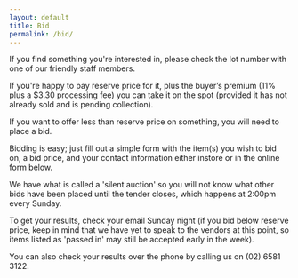 ```yaml
---
layout: default
title: Bid
permalink: /bid/
---
```


If you find something you're interested in, please check the lot number with one of our friendly staff members.

If you're happy to pay reserve price for it, plus the buyer’s premium (11% plus a $3.30 processing fee) you can take it on the spot (provided it has not already sold and is pending collection).

If you want to offer less than reserve price on something, you will need to place a bid.

Bidding is easy; just fill out a simple form with the item(s) you wish to bid on, a bid price, and your contact information either instore or in the online form below.

We have what is called a 'silent auction' so you will not know what other bids have been placed until the tender closes, which happens at 2:00pm every Sunday.

To get your results, check your email Sunday night (if you bid below reserve price, keep in mind that we have yet to speak to the vendors at this point, so items listed as 'passed in' may still be accepted early in the week).

You can also check your results over the phone by calling us on (02) 6581 3122.
